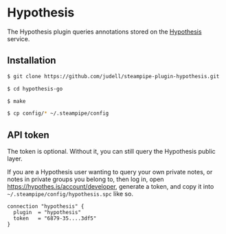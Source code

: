 # Hypothesis

The Hypothesis plugin queries annotations stored on the [Hypothesis](https://hypothes.is) service.

## Installation

```bash
$ git clone https://github.com/judell/steampipe-plugin-hypothesis.git

$ cd hypothesis-go

$ make

$ cp config/* ~/.steampipe/config
```

## API token

The token is optional. Without it, you can still query the Hypothesis public layer. 

If you are a Hypothesis user wanting to query your own private notes, or notes in private groups you belong to, then log in, open https://hypothes.is/account/developer, generate a token, and copy it into `~/.steampipe/config/hypothesis.spc` like so.

  ```hcl
  connection "hypothesis" {
    plugin  = "hypothesis"
    token   = "6879-35....3df5"
  }
```
